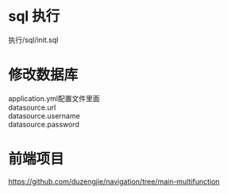 # sql 执行
执行/sql/init.sql

# 修改数据库
application.yml配置文件里面  
datasource.url  
datasource.username  
datasource.password

# 前端项目
https://github.com/duzengjie/navigation/tree/main-multifunction
